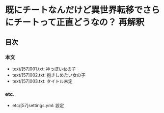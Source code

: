 # 既にチートなんだけど異世界転移でさらにチートって正直どうなの？ 再解釈

## 目次
### 本文
- text/[57]001.txt: 神っぽい女の子
- text/[57]002.txt: 抱きしめたい女の子
- text/[57]003.txt: タイトル未定

### etc.
- etc/[57]settings.yml: 設定

